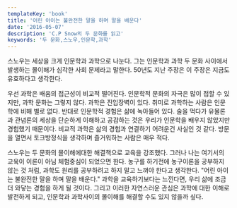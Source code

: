 ```yaml
---
templateKey: 'book'
title: '어린 아이는 불완전한 말을 하며 말을 배운다'
date: '2016-05-07'
description: 'C.P Snow의 두 문화를 읽고'
keywords: '두 문화,스노우,인문학,과학'
---
```


스노우는 세상을 크게 인문학과 과학으로 나눈다. 그는 인문학과 과학 두 문화 사이에서 발생하는 몰이해가 심각한 사회 문제라고 말한다. 50년도 지난 주장은 이 주장은 지금도 유효하다고 생각한다.

우선 과학은 배움의 접근성이 비교적 떨어진다. 인문학적 문화의 자극은 많이 접할 수 있지만, 과학 문화는 그렇지 않다. 과학은 진입장벽이 있다. 취미로 과학하는 사람은 인문학에 비해 별로 없다. 반대로 인문학적 경험은 삶에 녹아들어 있다. 술을 먹다가 유물론과 관념론의 세상을 단순하게 이해하고 공감하는 것은 우리가 인문학을 배우지 않았지만 경험했기 때문이다. 비교적 과학은 삶의 경험과 연결하기 어려운건 사실인 것 같다. 방문을 열면서 토크방정식을 생각하며 즐거워하는 사람은 매우 적다. 

스노우는 두 문화의 몰이해에대한 해결책으로 교육을 강조했다. 그러나 나는 여기서의 교육이 이론이 아님 체험중심이 되었으면 한다. 농구를 하기전에 농구이론을 공부하지 않는 것 처럼, 과학도 원리를 공부하려고 하지 말고 느껴야 한다고 생각한다. "어린 아이는 불완전한 말을 하며 말을 배운다."  과학을 교육하기보다는 느낀다면, 우리 삶에 조금더 와닿는 경험을 하게 될 것이다. 그리고 이러한 자연스러운 관심은 과학에 대한 이해로 발전하게 되고, 인문학과 과학사이의 몰이해를 해결할 수도 있지 않을까 싶다.
